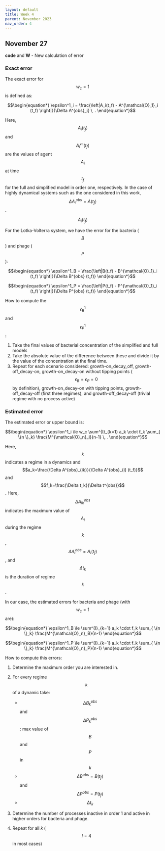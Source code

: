 ```yaml
---
layout: default
title: Week 4
parent: November 2023
nav_order: 4
---
```




## November 27

**code** and **W** - New calculation of error

### Exact error

The exact error for $$w_c=1$$ is defined as:

$$\begin{equation*}
\epsilon^1_i = \frac{\left|A_i(t_f) - A^{\mathcal{O}_1}_i (t_f)  \right|}{\Delta A^{obs}_i} \, .
\end{equation*}$$

Here, $$A_i(t_f)$$ and $$A^{\mathcal{O}_1}_i (t_f)$$ are the values of agent $$A_i$$ at time $$t_f$$ for the full and simplified model in order one, respectively. In the case of highly dynamical systems such as the one considered in this work, $$\Delta A^{obs}_i = A(t_f)$$.


$$A_i(t_f)$$

For the Lotka-Volterra system, we have the error for the bacteria ($$B$$) and phage ($$P$$):

$$\begin{equation*}
\epsilon^1_B = \frac{\left|B(t_f) - B^{\mathcal{O}_1}_i (t_f)  \right|}{\Delta B^{obs} (t_f)}
\end{equation*}$$


$$\begin{equation*}
\epsilon^1_P = \frac{\left|P(t_f) - P^{\mathcal{O}_1}_i (t_f)  \right|}{\Delta P^{obs} (t_f)}
\end{equation*}$$

How to compute the $$\epsilon^1_B$$ and $$\epsilon^1_P$$:

1. Take the final values of bacterial concentration of the simplified and full models
2. Take the absolute value of the difference between these and divide it by the value of the concentration at the final time.
3. Repeat for each scenario considered: growth-on_decay_off, growth-off_decay-on, growth-on_decay-on without tipping points ($$\epsilon_B=\epsilon_P=0$$ by definition), growth-on_decay-on with tipping points, growth-off_decay-off (first three regimes), and growth-off_decay-off (trivial regime with no process active)


### Estimated error

The estimated error or upper bound is:

$$\begin{equation*}
\epsilon^1_i \le w_c \sum^{I}_{k=1} a_k \cdot f_k \sum_{ \{n \}_k} \frac{M^{\mathcal{O}_n}_i}{n-1} \, .
\end{equation*}$$

Here, $$k$$ indicates a regime in a dynamics and $$a_k=\frac{\Delta A^{obs}_{ik}}{\Delta A^{obs}_{i} (t_f)}$$ and $$f_k=\frac{\Delta t_k}{\Delta t^{obs}}$$. Here, $$\Delta A^{obs}_{ik}$$ indicates the maximum value of $$A_i$$ during the regime $$k$$, $$\Delta A^{obs}_{i} = A_i (t_f)$$, and $$\Delta t_k$$ is the duration of regime $$k$$.


In our case, the estimated errors for bacteria and phage (with $$w_c=1$$ are):

$$\begin{equation*}
\epsilon^1_B \le  \sum^{I}_{k=1} a_k \cdot f_k \sum_{ \{n \}_k} \frac{M^{\mathcal{O}_n}_B}{n-1}
\end{equation*}$$

$$\begin{equation*}
\epsilon^1_P \le  \sum^{I}_{k=1} a_k \cdot f_k \sum_{ \{n \}_k} \frac{M^{\mathcal{O}_n}_P}{n-1}
\end{equation*}$$




How to compute this errors:

1. Determine the maximum order you are interested in.

2. For every regime $$k$$ of a dynamic take:
   * $$\Delta B^{obs}_{k}$$ and $$\Delta P^{obs}_{k}$$: max value of $$B$$ and $$P$$ in $$k$$
   * $$\Delta B^{obs} = B (t_f)$$ and $$\Delta P^{obs} = P (t_f)$$
   * $$\Delta t_{k}$$

3. Determine the number of processes inactive in order 1 and active in higher orders for bacteria and phage.

4. Repeat for all $k$ ($$I=4$$ in most cases)










